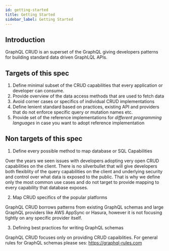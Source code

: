 ```yaml
---
id: getting-started
title: Getting Started
sidebar_label: Getting Started
---
```


## Introduction

GraphQL CRUD is an superset of the GraphQL giving developers
patterns for building standard data driven GraphLQL APIs.

## Targets of this spec

1) Define minimal subset of the CRUD capabilities 
that every application or developer can consume.
2) Provide overview of the data access methods that are used to fetch data
3) Avoid corner cases or specifics of individual CRUD implementations 
4) Define lenient standard based on practices, existing API and providers
that do not enforce specific query or mutation names etc.
5) Provide set of the reference implementations for *different programming languages* in case you want to adopt reference
implementation

## Non targets of this spec

1) Define every possible method to map database or SQL Capabilities

Over the years we seen issues with developers adopting very open CRUD capabilities on the client. 
There is no silverbullet that will give developers both flexiblity of the query capabilities on the client 
and underlying security and control over what data is exposed to the public. 
That is why we define only the most common use cases and do not target to provide mapping to every capability that database exposes.

2) Map CRUD specifics of the popular platforms 

GraphQL CRUD borrows patterns from existing GraphQL schemas and large GraphQL providers like AWS AppSync or Hasura,
however it is not focusing tightly on any specific provider itself. 


3) Defining best practices for writing GraphQL schemas

GraphQL CRUD focuses only on providing CRUD capaiblities. 
For general rules for GraphQL schemas please ses: https://graphql-rules.com 